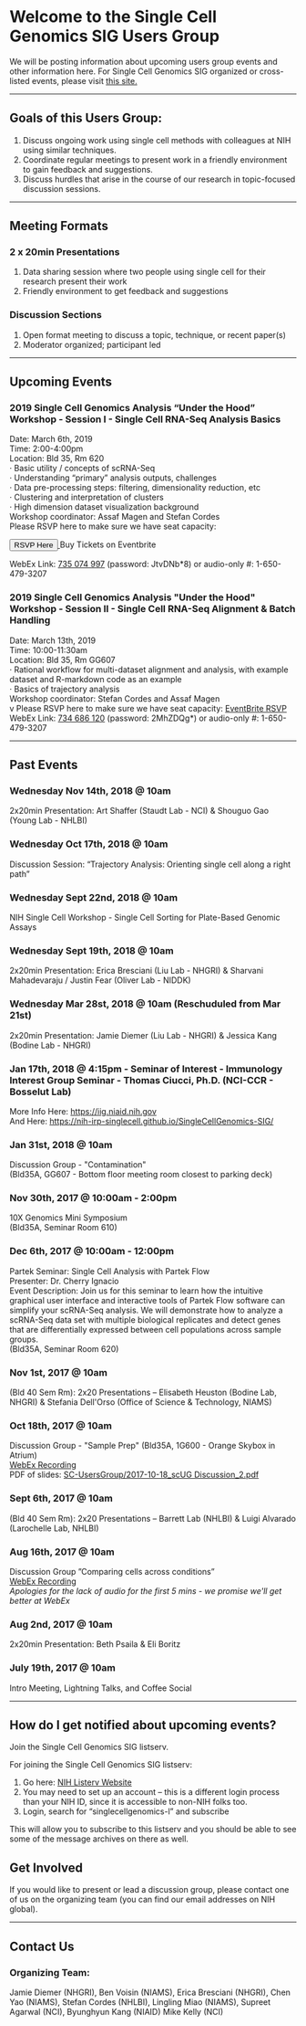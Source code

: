 # Welcome to the Single Cell Genomics SIG Users Group

We will be posting information about upcoming users group events and other information here. For Single Cell Genomics SIG organized or cross-listed events, please visit <a href="https://NIH-IRP-SingleCell.github.io/SingleCellGenomics-SIG/">this site.</a>
***
## Goals of this Users Group:
1. Discuss ongoing work using single cell methods with colleagues at NIH using similar techniques.
2. Coordinate regular meetings to present work in a friendly environment to gain feedback and suggestions.
3. Discuss hurdles that arise in the course of our research in topic-focused discussion sessions.

***
## Meeting Formats

### 2 x 20min Presentations
1. Data sharing session where two people using single cell for their research present their work
2. Friendly environment to get feedback and suggestions

### Discussion Sections
1. Open format meeting to discuss a topic, technique, or recent paper(s)
2. Moderator organized; participant led

***
## Upcoming Events

### 2019 Single Cell Genomics Analysis “Under the Hood” Workshop - Session I - Single Cell RNA-Seq Analysis Basics
Date: March 6th, 2019 <br/>
Time: 2:00-4:00pm <br/>
Location: Bld 35, Rm 620 <br/>
· Basic utility / concepts of scRNA-Seq <br/>
· Understanding “primary” analysis outputs, challenges <br/>
· Data pre-processing steps: filtering, dimensionality reduction, etc <br/>
· Clustering and interpretation of clusters <br/>
· High dimension dataset visualization background <br/>
Workshop coordinator: Assaf Magen and Stefan Cordes <br/>
Please RSVP here to make sure we have seat capacity: <!-- Noscript content for added SEO -->
<noscript><a href="https://www.eventbrite.com/e/single-cell-genomics-analysis-under-the-hood-workshop-session-ii-tickets-57198367858" rel="noopener noreferrer" target="_blank"></noscript>
<!-- You can customize this button any way you like -->
<button id="eventbrite-widget-modal-trigger-57198367858" type="button">RSVP Here</button>
<noscript></a>Buy Tickets on Eventbrite</noscript>

<script src="https://www.eventbrite.com/static/widgets/eb_widgets.js"></script>

<script type="text/javascript">
    var exampleCallback = function() {
        console.log('Order complete!');
    };

    window.EBWidgets.createWidget({
        widgetType: 'checkout',
        eventId: '57198367858',
        modal: true,
        modalTriggerElementId: 'eventbrite-widget-modal-trigger-57198367858',
        onOrderComplete: exampleCallback
    });
</script>
WebEx Link: <a href="https://cbiit.webex.com/cbiit/onstage/g.php?MTID=e76deea1314af40ab72c83325b600d295">735 074 997<a/> (password: JtvDNb*8) or audio-only #: 1-650-479-3207 <br/>

### 2019 Single Cell Genomics Analysis "Under the Hood" Workshop - Session II - Single Cell RNA-Seq Alignment & Batch Handling
Date: March 13th, 2019 <br/>
Time: 10:00-11:30am <br/>
Location: Bld 35, Rm GG607 <br/>
· Rational workflow for multi-dataset alignment and analysis, with example dataset and R-markdown code as an example <br/>
· Basics of trajectory analysis <br/>
Workshop coordinator: Stefan Cordes and Assaf Magen <br/>v
Please RSVP here to make sure we have seat capacity: <a href="https://www.eventbrite.com/e/single-cell-genomics-analysis-under-the-hood-workshop-session-ii-tickets-57198367858?aff=utm_source%3Deb_email%26utm_medium%3Demail%26utm_campaign%3Dnew_event_email&utm_term=eventurl_text">EventBrite RSVP<a/> <br/>
WebEx Link: <a href="https://cbiit.webex.com/cbiit/onstage/g.php?MTID=e9b1a14afeb53a8d2250c30d6921b12a4">734 686 120<a/> (password: 2MhZDQg*) or audio-only #: 1-650-479-3207 <br/>

***
## Past Events

### Wednesday Nov 14th, 2018 @ 10am
2x20min Presentation: Art Shaffer (Staudt Lab - NCI) & Shouguo Gao (Young Lab - NHLBI) <br/>

### Wednesday Oct 17th, 2018 @ 10am
Discussion Session: “Trajectory Analysis: Orienting single cell along a right path” <br/>

### Wednesday Sept 22nd, 2018 @ 10am
NIH Single Cell Workshop - Single Cell Sorting for Plate-Based Genomic Assays <br/>

### Wednesday Sept 19th, 2018 @ 10am
2x20min Presentation: Erica Bresciani (Liu Lab - NHGRI) & Sharvani Mahadevaraju / Justin Fear (Oliver Lab - NIDDK)<br/>

### Wednesday Mar 28st, 2018 @ 10am (Reschuduled from Mar 21st)
2x20min Presentation: Jamie Diemer (Liu Lab - NHGRI) & Jessica Kang (Bodine Lab - NHGRI)<br/>

### Jan 17th, 2018 @ 4:15pm - Seminar of Interest - Immunology Interest Group Seminar - Thomas Ciucci, Ph.D. (NCI-CCR - Bosselut Lab)
More Info Here: <a href="https://iig.niaid.nih.gov">https://iig.niaid.nih.gov<a/> <br/>
And Here: <a href="https://nih-irp-singlecell.github.io/SingleCellGenomics-SIG/">https://nih-irp-singlecell.github.io/SingleCellGenomics-SIG/<a/> <br/>

### Jan 31st, 2018 @ 10am 
Discussion Group - "Contamination"<br/>
(Bld35A, GG607 - Bottom floor meeting room closest to parking deck) <br/>

### Nov 30th, 2017 @ 10:00am - 2:00pm 
10X Genomics Mini Symposium <br/>
(Bld35A, Seminar Room 610) <br/>

### Dec 6th, 2017 @ 10:00am - 12:00pm 
Partek Seminar: Single Cell Analysis with Partek Flow <br/>
Presenter: Dr. Cherry Ignacio <br/>
Event Description: Join us for this seminar to learn how the intuitive graphical user interface and interactive tools of Partek Flow software can simplify your scRNA-Seq analysis. We will demonstrate how to analyze a scRNA-Seq data set with multiple biological replicates and detect genes that are differentially expressed between cell populations across sample groups. <br/>
(Bld35A, Seminar Room 620) <br/>

### Nov 1st, 2017 @ 10am 
(Bld 40 Sem Rm): 2x20 Presentations – Elisabeth Heuston (Bodine Lab, NHGRI) & Stefania Dell'Orso (Office of Science & Technology, NIAMS)<br/>

### Oct 18th, 2017 @ 10am 
Discussion Group - "Sample Prep"
(Bld35A, 1G600 - Orange Skybox in Atrium) <br/>
<a href="https://nih.webex.com/nih/lsr.php?RCID=c3ae4800f2ecca016a90232203e7f304 ">WebEx Recording<a/>
<br/>
PDF of slides: <a href="https://github.com/NIH-IRP-SingleCell/SC-UsersGroup/blob/master/2017-10-18_scUG%20Discussion_2.pdf"> SC-UsersGroup/2017-10-18_scUG Discussion_2.pdf <a/>

### Sept 6th, 2017 @ 10am 
(Bld 40 Sem Rm): 2x20 Presentations – Barrett Lab (NHLBI) & Luigi Alvarado (Larochelle Lab, NHLBI)<br/>

### Aug 16th, 2017 @ 10am 
Discussion Group ”Comparing cells across conditions”
<br/>
<a href="https://nih.webex.com/nih/lsr.php?RCID=8e8e2a97468c97020caba78718c4e3f0">WebEx Recording<a/>
<br/>
*Apologies for the lack of audio for the first 5 mins - we promise we'll get better at WebEx*

### Aug 2nd, 2017 @ 10am
2x20min Presentation: Beth Psaila & Eli Boritz

### July 19th, 2017 @ 10am
Intro Meeting, Lightning Talks, and Coffee Social



***
## How do I get notified about upcoming events?

Join the Single Cell Genomics SIG listserv.

For joining the Single Cell Genomics SIG listserv:
1. Go here: <a href="https://list.nih.gov" class="external" target="_blank">NIH Listerv Website</a>
2. You may need to set up an account – this is a different login process than your NIH ID, since it is accessible to non-NIH folks too.
3. Login, search for “singlecellgenomics-l” and subscribe

This will allow you to subscribe to this listserv and you should be able to see some of the message archives on there as well.



## Get Involved

If you would like to present or lead a discussion group, please contact one of us on the organizing team (you can find our email addresses on NIH global).




***
## Contact Us 

### Organizing Team:

Jamie Diemer (NHGRI),
Ben Voisin (NIAMS),
Erica Bresciani (NHGRI),
Chen Yao (NIAMS),
Stefan Cordes (NHLBI),
Lingling Miao (NIAMS),
Supreet Agarwal (NCI),
Byunghyun Kang (NIAID)
Mike Kelly (NCI)



